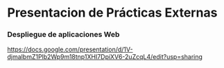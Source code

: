 # Presentacion de Prácticas Externas 
### Despliegue de aplicaciones Web

<https://docs.google.com/presentation/d/1V-djmaIbmZ1Plb2Wp9m18tnp1XHI7DpiXV6-2uZcqL4/edit?usp=sharing>
